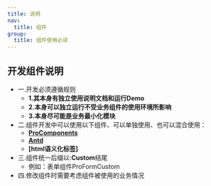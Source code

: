 ```yaml
---
title: 说明
nav:
  title: 组件
group:
  title: 组件使用必读
---
```



## 开发组件说明

-  一.开发必须遵循规则 
    - **1.其本身有独立使用说明文档和运行Demo** 
    - **2.本身可以独立运行不受业务组件的使用环境所影响** 
    - **3.本身尽可能是业务最小化模块**
 -  二.组件开发中可以使用以下组件、可以单独使用、也可以混合使用：
    - **[ProComponents](https://procomponents.ant.design/components/form)**
    - **[Antd](https://ant.design/components/overview-cn/)**
    - **[html语义化标签]**
 -  三.组件统一后缀以:**Custom**结尾   
    - 例如：表单组件ProFormCustom
 -  四.修改组件时需要考虑组件被使用的业务情况

